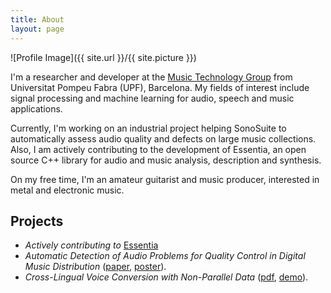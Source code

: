 ```yaml
---
title: About
layout: page
---
```

![Profile Image]({{ site.url }}/{{ site.picture }})

<p>I'm a researcher and developer at the <a href="https://www.upf.edu/web/mtg/">Music Technology Group</a> from Universitat
Pompeu Fabra (UPF), Barcelona. My fields of interest include signal processing
and machine learning for audio, speech and music applications.</p>

<p>Currently, I'm working on an industrial project helping SonoSuite to automatically
assess audio quality and defects on large music collections. Also, I am actively
contributing to the development of Essentia, an open source C++ library for audio
and music analysis, description and synthesis.</p>

<p>On my free time, I'm an amateur guitarist and music producer, interested in metal and electronic music.</p>


<h2>Projects</h2>

<ul>
	<li> <i>Actively contributing to </i>
	 <a href="https://essentia.upf.edu/">Essentia</a></li>
	<li> <i>Automatic Detection of Audio Problems for Quality Control in Digital Music Distribution </i>
	 (<a href="http://www.aes.org/e-lib/browse.cfm?elib=20338">paper</a>, 
	 <a href="https://docs.google.com/presentation/d/1dk8sZ5F-b0A-Gw4t8eRwfGpVALBrpucCH9ABlME5Mik/edit?usp=sharing">poster</a>).</li>
	<li> <i>Cross-Lingual Voice Conversion with Non-Parallel Data </i>
	 (<a href="https://zenodo.org/record/1117153#.XIHRTIXgq00">pdf</a>, 
	 <a href="https://pabloentropia.github.io/voice-conversion-demo.github.io/">demo</a>).</li>
	

</ul>
